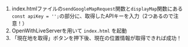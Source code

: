 1. index.htmlファイルの`sendGoogleMapRequest`関数と`displayMap`関数にある`const apiKey = '';`の部分に、取得したAPIキーを入力（2つあるので注意！）
2. OpenWithLiveServerを用いて `index.html` を起動
3. 「現在地を取得」ボタンを押下後、現在の位置情報が取得できれば成功！